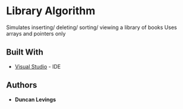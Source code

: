 # Library Algorithm

Simulates inserting/ deleting/ sorting/ viewing a library of books
Uses arrays and pointers only

## Built With

* [Visual Studio](https://visualstudio.microsoft.com) - IDE

## Authors

* **Duncan Levings** 

